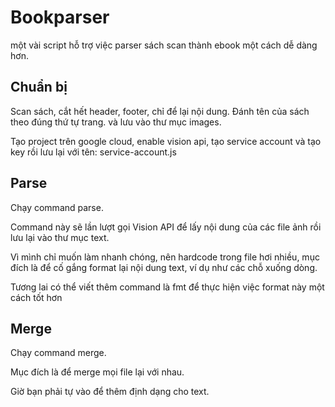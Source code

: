 # Bookparser

một vài script hỗ trợ việc parser sách scan thành ebook một cách dễ dàng hơn.

## Chuẩn bị

Scan sách, cắt hết header, footer, chỉ để lại nội dung. Đánh tên của sách theo đúng thứ tự trang. và lưu vào thư mục images.

Tạo project trên google cloud, enable vision api, tạo service account và tạo key rồi lưu lại với tên: service-account.js

## Parse

Chạy command parse.

Command này sẽ lần lượt gọi Vision API để lấy nội dung của các file ảnh rồi lưu lại vào thư mục text.

Vì mình chỉ muốn làm nhanh chóng, nên hardcode trong file hơi nhiều, mục đích là để cố gắng format lại nội dung text, ví dụ như các chỗ xuống dòng.

Tương lai có thể viết thêm command là fmt để thực hiện việc format này một cách tốt hơn

## Merge

Chạy command merge.

Mục đích là để merge mọi file lại với nhau.

Giờ bạn phải tự vào để thêm định dạng cho text.
